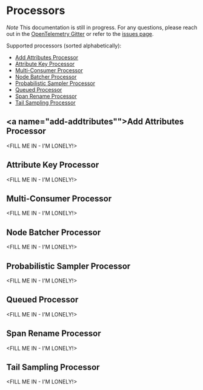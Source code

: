 # Processors
*Note* This documentation is still in progress. For any questions, please reach
out in the [OpenTelemetry Gitter](https://gitter.im/open-telemetry/opentelemetry-service)
or refer to the [issues page](https://github.com/open-telemetry/opentelemetry-service/issues).

Supported processors (sorted alphabetically):
- [Add Attributes Processor](#add-addtributes)
- [Attribute Key Processor](#attribute-key)
- [Multi-Consumer Processor](#multi-consumer)
- [Node Batcher Processor](#node-batcher)
- [Probabilistic Sampler Processor](#probabilistic-sampler)
- [Queued Processor](#queued)
- [Span Rename Processor](#span-rename)
- [Tail Sampling Processor](#tail-sampling)

## <a name="add-addtributes""></a>Add Attributes Processor
<FILL ME IN - I'M LONELY!>

## <a name="attribute-key"></a>Attribute Key Processor
<FILL ME IN - I'M LONELY!>

## <a name="multi-consumer"></a>Multi-Consumer Processor
<FILL ME IN - I'M LONELY!>

## <a name="node-batcher"></a>Node Batcher Processor
<FILL ME IN - I'M LONELY!>

## <a name="probabilistic-sampler"></a>Probabilistic Sampler Processor
<FILL ME IN - I'M LONELY!>

## <a name="queued"></a>Queued Processor
<FILL ME IN - I'M LONELY!>

## <a name="span-rename"></a>Span Rename Processor
<FILL ME IN - I'M LONELY!>

## <a name="tail-sampling"></a>Tail Sampling Processor
<FILL ME IN - I'M LONELY!>
